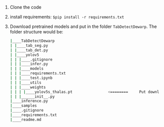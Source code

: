 1. Clone the code
2. install requirements: 
`$pip install -r requirements.txt`


3. Download pretrained models and put in the folder `TabDetectDewarp`. The folder structure would be:

    ```bash
    |____TabDetectDewarp
    | |____tab_seg.py
    | |____tab_det.py
    | |____yolov5
    | | |____.gitignore
    | | |____infer.py
    | | |____models
    | | |____requirements.txt
    | | |____test.ipynb
    | | |____utils
    | | |____weights
    | | | |____yolov5s_thalas.pt                <========     Put downloaded pretrained model here
    | | |______init__.py
    |____inference.py
    |____samples
    |____.gitignore
    |____requirements.txt
    |____readme.md
    ```